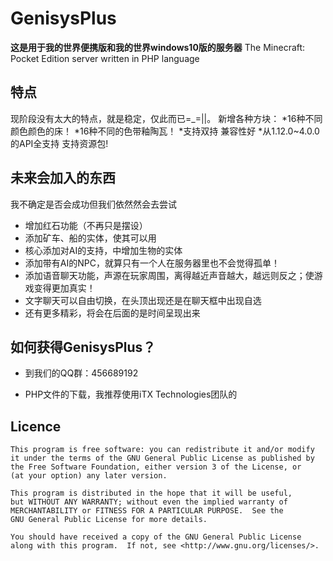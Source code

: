 GenisysPlus
===================

__这是用于我的世界便携版和我的世界windows10版的服务器__
The Minecraft: Pocket Edition server written in PHP language 

特点
-------------
现阶段没有太大的特点，就是稳定，仅此而已=_=||。
新增各种方块：
*16种不同颜色颜色的床！
*16种不同的色带釉陶瓦！
*支持双持
兼容性好
*从1.12.0~4.0.0的API全支持
支持资源包!

未来会加入的东西
-------------
我不确定是否会成功但我们依然然会去尝试
* 增加红石功能（不再只是摆设）
* 添加矿车、船的实体，使其可以用
* 核心添加对AI的支持，中增加生物的实体
* 添加带有AI的NPC，就算只有一个人在服务器里也不会觉得孤单！
* 添加语音聊天功能，声源在玩家周围，离得越近声音越大，越远则反之；使游戏变得更加真实！
* 文字聊天可以自由切换，在头顶出现还是在聊天框中出现自选
* 还有更多精彩，将会在后面的是时间呈现出来


如何获得GenisysPlus？
-------------
* 到我们的QQ群：456689192

* PHP文件的下载，我推荐使用iTX Technologies团队的


Licence
-------------
	This program is free software: you can redistribute it and/or modify
	it under the terms of the GNU General Public License as published by
	the Free Software Foundation, either version 3 of the License, or
	(at your option) any later version.

	This program is distributed in the hope that it will be useful,
	but WITHOUT ANY WARRANTY; without even the implied warranty of
	MERCHANTABILITY or FITNESS FOR A PARTICULAR PURPOSE.  See the
	GNU General Public License for more details.

	You should have received a copy of the GNU General Public License
	along with this program.  If not, see <http://www.gnu.org/licenses/>.
